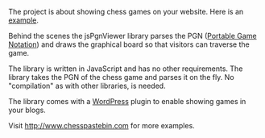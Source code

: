 The project is about showing chess games on your website. Here is an [example](http://tom.jabber.ee/chessblog/2007/12/26/jspgnviewer-06-released/).

Behind the scenes the jsPgnViewer library parses the PGN ([Portable Game Notation](http://en.wikipedia.org/wiki/Portable_Game_Notation)) and draws the graphical board so that visitors can traverse the game.

The library is written in JavaScript and has no other requirements. The library takes the PGN of the chess game and parses it on the fly. No "compilation" as with other libraries, is needed.

The library comes with a [WordPress](http://wordpress.org/) plugin to enable showing games in your blogs.

Visit http://www.chesspastebin.com for more examples.
